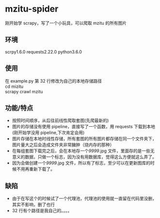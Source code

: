 # mzitu-spider

刚开始学 scrapy，写了一个小玩具，可以爬取 mzitu 的所有图片

## 环境

scrpy1.6.0
requests2.22.0
python3.6.0

## 使用

在 example.py 第 32 行修改为自己的本地存储路径  
cd mizitu  
scrapy crawl mzitu  

## 功能/特点

- 按照时间顺序，从后往前线性爬取套图(先爬最新的)
- 图片的存储没有使用 pipeline，直接写了一个函数，用 requests 下载到本地(刚开始学没用 pipeline,下次肯定会用)
- 图片存储在本地时线性存储，所有套图的所有图片都存储在同一个文件夹下，图片量大之后会造成文件夹非常臃肿（烧内存的那种）
- 在每组套图下载完之后，会在本地存一个*9999*.jpg 文件，里面存的是一些无意义的数据，只做一个标志，因为没有用数据库，觉得这么方便就这么弄了。
- 因为会做创建一个*9999*.jpg 文件，所以有了标志，至少可以在更新图库的时候不用再重新下载了。

## 缺陷

- 由于在写这个的时候试了一个代理池，代理池的使用就一直留在代码里没删，其实不影响，删了也行
- 32 行有个路径是我自己的。。。。
